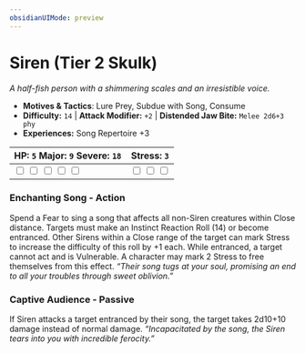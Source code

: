 ```yaml
---
obsidianUIMode: preview
---
```

# Siren (Tier 2 Skulk)

*A half-fish person with a shimmering scales and an irresistible voice.*

- **Motives & Tactics**: Lure Prey, Subdue with Song, Consume
- **Difficulty:** `14` | **Attack Modifier:** `+2` | **Distended Jaw Bite:** `Melee 2d6+3 phy`
- **Experiences:** Song Repertoire +3

| HP: `5` Major: `9` Severe: `18` | Stress: `3` |
|--|--|
|  <input type="checkbox" unchecked id="c16f6487"> <input type="checkbox" unchecked id="9b053d05"> <input type="checkbox" unchecked id="b0416c1b"> <input type="checkbox" unchecked id="f9aafdf7"> <input type="checkbox" unchecked id="d03181a0"> |  <input type="checkbox" unchecked id="cf36c670"> <input type="checkbox" unchecked id="23c2bbe5"> <input type="checkbox" unchecked id="425269c0"> |

### Enchanting Song - Action

Spend a Fear to sing a song that affects all non-Siren creatures within Close distance. Targets must make an Instinct Reaction Roll (14) or become entranced. Other Sirens within a Close range of the target can mark Stress to increase the difficulty of this roll by +1 each. While entranced, a target cannot act and is Vulnerable. A character may mark 2 Stress to free themselves from this effect. *“Their song tugs at your soul, promising an end to all your troubles through sweet oblivion.”*

### Captive Audience - Passive

If Siren attacks a target entranced by their song, the target takes 2d10+10 damage instead of normal damage. *“Incapacitated by the song, the Siren tears into you with incredible ferocity.”*



